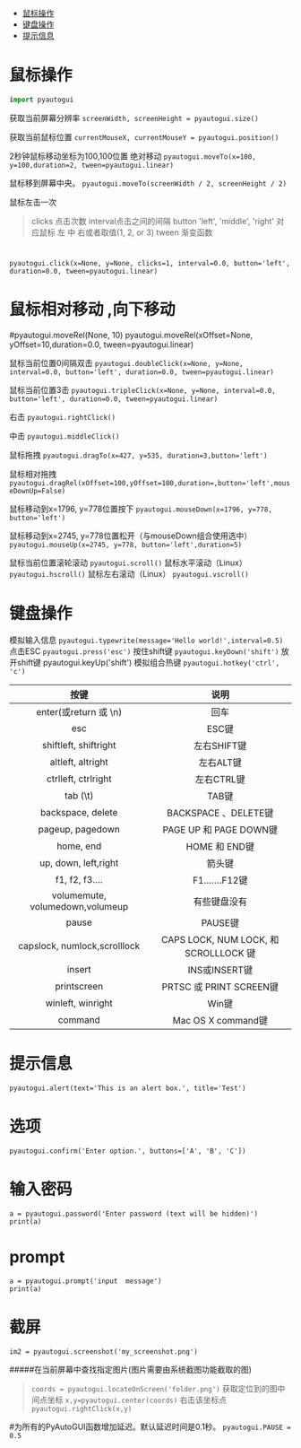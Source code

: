- [ 鼠标操作](#head1)
- [ 键盘操作](#head2)
- [ 提示信息](#head3)
# <span id="head1"> 鼠标操作</span>
```python
import pyautogui
```
获取当前屏幕分辨率
```screenWidth, screenHeight = pyautogui.size()```

获取当前鼠标位置
```currentMouseX, currentMouseY = pyautogui.position()```

2秒钟鼠标移动坐标为100,100位置  绝对移动
```pyautogui.moveTo(x=100, y=100,duration=2, tween=pyautogui.linear)```

鼠标移到屏幕中央。
```pyautogui.moveTo(screenWidth / 2, screenHeight / 2)```

鼠标左击一次
> clicks 点击次数
 interval点击之间的间隔
button 'left', 'middle', 'right' 对应鼠标 左 中 右或者取值(1, 2, or 3)
tween 渐变函数
#
```pyautogui.click(x=None, y=None, clicks=1, interval=0.0, button='left', duration=0.0, tween=pyautogui.linear)```

# 鼠标相对移动 ,向下移动
#pyautogui.moveRel(None, 10)
pyautogui.moveRel(xOffset=None, yOffset=10,duration=0.0, tween=pyautogui.linear)


鼠标当前位置0间隔双击
```pyautogui.doubleClick(x=None, y=None, interval=0.0, button='left', duration=0.0, tween=pyautogui.linear)```

鼠标当前位置3击
```pyautogui.tripleClick(x=None, y=None, interval=0.0, button='left', duration=0.0, tween=pyautogui.linear)```

右击
```pyautogui.rightClick()```

中击
```pyautogui.middleClick()```

鼠标拖拽
```pyautogui.dragTo(x=427, y=535, duration=3,button='left')```

鼠标相对拖拽
```pyautogui.dragRel(xOffset=100,yOffset=100,duration=,button='left',mouseDownUp=False)```

鼠标移动到x=1796, y=778位置按下
```pyautogui.mouseDown(x=1796, y=778, button='left')```

鼠标移动到x=2745, y=778位置松开（与mouseDown组合使用选中）
```pyautogui.mouseUp(x=2745, y=778, button='left',duration=5)```

鼠标当前位置滚轮滚动
```pyautogui.scroll()```
鼠标水平滚动（Linux）
```pyautogui.hscroll()```
鼠标左右滚动（Linux）
```pyautogui.vscroll()```

# <span id="head2"> 键盘操作</span>
模拟输入信息
```pyautogui.typewrite(message='Hello world!',interval=0.5)```
点击ESC
```pyautogui.press('esc')```
按住shift键
```pyautogui.keyDown('shift')```
放开shift键
pyautogui.keyUp('shift')
模拟组合热键
```pyautogui.hotkey('ctrl', 'c')```

|按键	|说明|
|:-:|:-:|
|enter(或return 或 \n)|	回车|
|esc	|ESC键|
|shiftleft, shiftright	|左右SHIFT键|
|altleft, altright	|左右ALT键|
|ctrlleft, ctrlright|	左右CTRL键|
|tab (\t)	|TAB键|
|backspace, delete	|BACKSPACE 、DELETE键|
|pageup, pagedown	|PAGE UP 和 PAGE DOWN键|
|home, end	|HOME 和 END键|
|up, down, left,right|	箭头键|
|f1, f2, f3….	|F1…….F12键|
|volumemute, volumedown,volumeup	|有些键盘没有|
|pause	|PAUSE键|
|capslock, numlock,scrolllock	|CAPS LOCK, NUM LOCK, 和 SCROLLLOCK 键|
|insert|	INS或INSERT键|
|printscreen	|PRTSC 或 PRINT SCREEN键|
|winleft, winright|	Win键|
|command	|Mac OS X command键|

# <span id="head3"> 提示信息</span>
```pyautogui.alert(text='This is an alert box.', title='Test')```
# 选项
 ```pyautogui.confirm('Enter option.', buttons=['A', 'B', 'C'])```
# 输入密码
```
a = pyautogui.password('Enter password (text will be hidden)')
print(a)
```
# prompt
```
a = pyautogui.prompt('input  message')
print(a)
```
# 截屏
```im2 = pyautogui.screenshot('my_screenshot.png')```

#####在当前屏幕中查找指定图片(图片需要由系统截图功能截取的图)
>```coords = pyautogui.locateOnScreen('folder.png')```
获取定位到的图中间点坐标
```x,y=pyautogui.center(coords)```
右击该坐标点
```pyautogui.rightClick(x,y)```


#为所有的PyAutoGUI函数增加延迟。默认延迟时间是0.1秒。
```pyautogui.PAUSE = 0.5```
